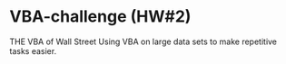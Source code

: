 # VBA-challenge (HW#2)
THE VBA of Wall Street
Using VBA on large data sets to make repetitive tasks easier.
